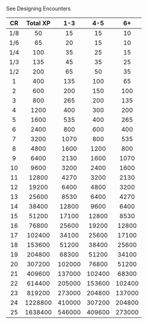 See Designing Encounters

| **CR** | **Total XP** | **1-3** | **4-5** | **6+** |
|:------:|:------------:|:-------:|:-------:|:------:|
|  1/8   |      50      |   15    |   15    |   10   |
|  1/6   |      65      |   20    |   15    |   10   |
|  1/4   |     100      |   35    |   25    |   15   |
|  1/3   |     135      |   45    |   35    |   25   |
|  1/2   |     200      |   65    |   50    |   35   |
|   1    |     400      |   135   |   100   |   65   |
|   2    |     600      |   200   |   150   |  100   |
|   3    |     800      |   265   |   200   |  135   |
|   4    |     1200     |   400   |   300   |  200   |
|   5    |     1600     |   535   |   400   |  265   |
|   6    |     2400     |   800   |   600   |  400   |
|   7    |     3200     |  1070   |   800   |  535   |
|   8    |     4800     |  1600   |  1200   |  800   |
|   9    |     6400     |  2130   |  1600   |  1070  |
|   10   |     9600     |  3200   |  2400   |  1600  |
|   11   |    12800     |  4270   |  3200   |  2130  |
|   12   |    19200     |  6400   |  4800   |  3200  |
|   13   |    25600     |  8530   |  6400   |  4270  |
|   14   |    38400     |  12800  |  9600   |  6400  |
|   15   |    51200     |  17100  |  12800  |  8530  |
|   16   |    76800     |  25600  |  19200  | 12800  |
|   17   |    102400    |  34100  |  25600  | 17100  |
|   18   |    153600    |  51200  |  38400  | 25600  |
|   19   |    204800    |  68300  |  51200  | 34100  |
|   20   |    307200    | 102000  |  76800  | 51200  |
|   21   |    409600    | 137000  | 102400  | 68300  |
|   22   |    614400    | 205000  | 153600  | 102400 |
|   23   |    819200    | 273000  | 204800  | 137000 |
|   24   |   1228800    | 410000  | 307200  | 204800 |
|   25   |   1638400    | 546000  | 409600  | 273000 | 
